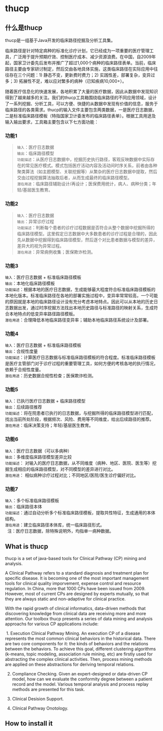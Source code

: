 # thucp

## 什么是thucp

thucp是一组基于Java开发的临床路径挖掘及分析工具集。

临床路径是针对特定病种的标准化诊疗计划，它已经成为一项重要的医疗管理工具，广泛用于提升预期疗效、控制医疗成本、减少资源浪费。在中国，自2009年起，国家卫计委先后发布并推广了超过1,000个病种的临床路径表单。当前，临床路径主要由专家研讨制定，然后交由各地具体实施，这类临床路径在实际应用中往往存在三个问题：1) 静态不变，更新费时费力；2) 实践性差，部署复杂，变异过多；3) 拓展性不足，难以应对繁多的病种（已知疾病10,000+）。

随着医疗信息化的快速发展，各地积累了大量的医疗数据，因此从数据中发现知识得到了越来越多的关注。我们的thucp工具箱围绕临床路径的不同应用领域，设计了一系列挖掘、分析工具，可以方便、快捷的从数据中发现有价值的信息，服务于临床路径的各类需求。thucp的输入文件主要包含两类数据，一是医疗日志数据，二是标准临床路径模板（特指国家卫计委发布的临床路径表单）。根据工具用途及输入输出要求，工具箱主要包含以下七方面功能：

### 功能1

>`输入`：医疗日志数据<br>
>`输出`：临床路径模型<br>
>`功能描述`：从医疗日志数据中，挖掘历史执行路径，客观反映数据中实际存在的常见医疗模式。模式包括医疗活动内容及活动间时序关系，前者由各种聚类算法（如主题模型、关联挖掘等）从繁杂的医疗日志数据中提取，然后交由过程挖掘算法抽取后者，从而生成最终的临床路径模型。<br>
>`潜在用途`：临床路径辅助设计/再设计；医保费用统计，病人、病种分类；年轻/基层医生教育。<br>

### 功能2

>`输入`：医疗日志数据<br>
>`输出`：异常诊疗过程<br>
>`功能描述`：判断每个患者的诊疗过程数据是否符合从整个数据中挖掘所得的临床路径模型。这里假定日志数据中大多数患者的诊疗过程是合理的，因此先从数据中挖掘得到临床路径模型，然后逐个对比患者数据与模型的差异，差异大的视为异常过程。<br>
>`潜在用途`：异常病例收集；医保欺诈检测。<br>

### 功能3

`输入`：医疗日志数据 + 标准临床路径模板<br>
`输出`：本地化临床路径模板<br>
`功能描述`：根据本地的医疗日志数据，生成能够最大程度符合标准临床路径模板的本地化版本。标准临床路径在各地的部署实施过程中，变异率常常较高，一个可能的原因就是本地的临床路径设计没有充分考虑本地特点。因此可以从本地的历史日志数据出发，通过时序挖掘方法找出本地历史路径与标准路径的映射关系，生成符合本地特点的低变异率路径路径模板。<br>
`潜在用途`：合理降低本地临床路径变异率；辅助本地临床路径系统设计及部署。<br>

### 功能4

`输入`：医疗日志数据 + 标准临床路径模板<br>
`输出`：合规性度量<br>
`功能描述`：计算医疗日志数据与标准临床路径模板的符合程度。标准临床路径模板是医疗主管部门对于诊疗过程的重要管理工具，如何方便的考核各地的执行情况，依赖于合规性度量。<br>
`潜在用途`：历史数据合规性检查；医保欺诈检测。<br>

### 功能5

`输入`：已执行医疗日志数据 + 临床路径模型<br>
`输出`：后续路径推荐<br>
`功能描述`：将在院患者已执行的日志数据，与挖掘所得的临床路径模型进行匹配，找出当前所处阶段，根据频次、风险、费用等不同维度，给出后续路径的推荐。<br>
`潜在用途`：临床决策支持；年轻/基层医生教育。<br>

### 功能6

`输入`：医疗日志数据（可以多病种）<br>
`输出`：多维度临床路径模型差异比较<br>
`功能描述`： 对输入的医疗日志数据，从不同维度（病种、地区、医院、医生等）挖掘生成相应的临床路径模型，对不同模型的差异进行对比。<br>
`潜在用途`： 相似病种诊疗过程对比；不同地区/医院/医生诊疗偏好对比。<br>

### 功能7

`输入`：多个标准临床路径模板<br>
`输出`：临床路径本体<br>
`功能描述`：通过自动分析多个标准临床路径模板，提取共性特征，生成通用的本体结构。<br>
`潜在用途`：建立临床路径本体库，统一临床路径形式。<br>
   
注：医疗日志数据，除特殊说明外，均指单一病种数据。

## What is thucp
thucp is a set of java-based tools for Clinical Pathway (CP) mining and analysis. 

A Clinical Pathway refers to a standard diagnosis and treatment plan for specific disease. It is becoming one of the most important management tools for clinical quality imporvement, expense control and resource regulation. In China, more that 1000 CPs have been issued from 2009. However, most of current CPs are designed by experts mutually, so that they are always static and non-adaptive for clinical practice. 

With the rapid growth of clinical informatics, data-driven methods that discovering knowledge from clinical data are receiving more and more attention. Our toolbox thucp presents a series of data mining and analysis approachs for various CP applications include: 

  1. Execution Clinical Pathway Mining. An execution CP of a disease represents the most common clinical behaviors in the historical data. There are two core components for it: the kinds of behaviors and the relations between the behaviors. To achieve this goal, different clustering algorithms (k-means, topic modeling, association rule mining, etc) are firstly used for abstracting the complex clinical activities. Then, process mining methods are applied on these abstractions for deriving temporal relations. 
  
  2. Compliance Checking. Given an expert-designed or data-driven CP model, how can we evaluate the conformity degree between a patient record and the model. Various temporal analysis and process replay methods are presented for this task. 
  
  3. Clinical Desision Support. 
  
  4. Clinical Pathway Onotology. 

## How to install it
